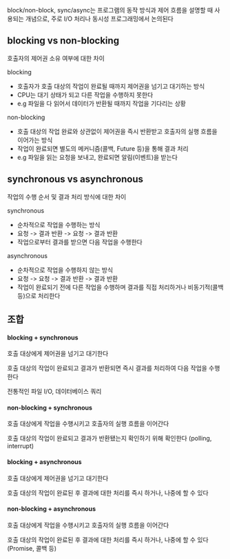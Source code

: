 block/non-block, sync/async는 프로그램의 동작 방식과 제어 흐름을 설명할 때 사용되는 개념으로, 주로 I/O 처리나 동시성 프로그래밍에서 논의된다

## blocking vs non-blocking

호출자의 제어권 소유 여부에 대한 차이

blocking
- 호출자가 호출 대상의 작업이 완료될 때까지 제어권을 넘기고 대기하는 방식
- CPU는 대기 상태가 되고 다른 작업을 수행하지 못한다
- e.g 파일을 다 읽어서 데이터가 반환될 때까지 작업을 기다리는 상황

non-blocking
- 호출 대상의 작업 완료와 상관없이 제어권을 즉시 반환받고 호출자의 실행 흐름을 이어가는 방식
- 작업이 완료되면 별도의 메커니즘(콜백, Future 등)을 통해 결과 처리
- e.g 파일을 읽는 요청을 보내고, 완료되면 알림(이벤트)을 받는다

## synchronous vs asynchronous

작업의 수행 순서 및 결과 처리 방식에 대한 차이 

synchronous
- 순차적으로 작업을 수행하는 방식
- 요청 -> 결과 반환 -> 요청 -> 결과 반환
- 작업으로부터 결과를 받으면 다음 작업을 수행한다

asynchronous
- 순차적으로 작업을 수행하지 않는 방식
- 요청 -> 요청 -> 결과 반환 -> 결과 반환
- 작업이 완료되기 전에 다른 작업을 수행하며 결과를 직접 처리하거나 비동기적(콜백 등)으로 처리한다

## 조합

#### blocking + synchronous

호출 대상에게 제어권을 넘기고 대기한다

호출 대상의 작업이 완료되고 결과가 반환되면 즉시 결과를 처리하여 다음 작업을 수행한다

전통적인 파일 I/O, 데이터베이스 쿼리

#### non-blocking + synchronous

호출 대상에게 작업을 수행시키고 호출자의 실행 흐름을 이어간다

호출 대상의 작업이 완료되고 결과가 반환됐는지 확인하기 위해 확인한다 (polling, interrupt)

#### blocking + asynchronous

호출 대상에게 제어권을 넘기고 대기한다

호출 대상의 작업이 완료된 후 결과에 대한 처리를 즉시 하거나, 나중에 할 수 있다

#### non-blocking + asynchronous

호출 대상에게 작업을 수행시키고 호출자의 실행 흐름을 이어간다

호출 대상의 작업이 완료된 후 결과에 대한 처리를 즉시 하거나, 나중에 할 수 있다 (Promise, 콜백 등)